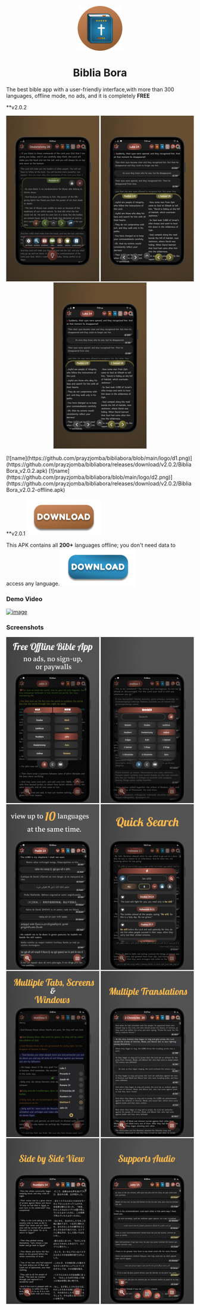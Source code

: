 <p align="center">
	<img src="https://github.com/prayzjomba/bibliabora/blob/main/logo/logo-circle.png" height="120px"/>
	<h1 align="center">Biblia Bora</h1>
</p>

The best bible app with a user-friendly interface,with more than 300 languages, offline mode, no ads, and it is completely **FREE**

**v2.0.2
<p align="center">
	<img src="https://github.com/prayzjomba/bibliabora/blob/v2.0.2/screenshots/v202-1.png" width="250px"/>
	<img src="https://github.com/prayzjomba/bibliabora/blob/v2.0.2/screenshots/v202-2.png" width="250px"/>
	<img src="https://github.com/prayzjomba/bibliabora/blob/v2.0.2/screenshots/v202-2.png" width="250px"/>
</p>
[![name](https://github.com/prayzjomba/bibliabora/blob/main/logo/d1.png)](https://github.com/prayzjomba/bibliabora/releases/download/v2.0.2/BibliaBora_v2.0.2.apk)
[![name](https://github.com/prayzjomba/bibliabora/blob/main/logo/d2.png)](https://github.com/prayzjomba/bibliabora/releases/download/v2.0.2/BibliaBora_v2.0.2-offline.apk)


**v2.0.1
[![name](https://github.com/prayzjomba/bibliabora/blob/main/logo/download.png)](https://github.com/prayzjomba/bibliabora/releases/download/v2.0.1/BibliaBora_v2.0.1.apk)


This APK contains all **200+** languages offline; you don't need data to access any language.
[![name](https://github.com/prayzjomba/bibliabora/blob/main/logo/download1.png)](https://github.com/prayzjomba/bibliabora/releases/download/v2.0.1/BibliaBora_v2.0.1-offline.apk)

### Demo Video
[![image](https://img.youtube.com/vi/oKyG6YAMGNo/mqdefault.jpg)](https://www.youtube.com/shorts/oKyG6YAMGNo)

### Screenshots
<p align="center">
	<img src="https://github.com/prayzjomba/bibliabora/blob/v2.0.1/screenshots/1.png" width="250px"/>
	<img src="https://github.com/prayzjomba/bibliabora/blob/v2.0.1/screenshots/2.png" width="250px"/>
	<img src="https://github.com/prayzjomba/bibliabora/blob/v2.0.1/screenshots/3.png" width="250px"/>
	<img src="https://github.com/prayzjomba/bibliabora/blob/v2.0.1/screenshots/4.png" width="250px"/>
	<img src="https://github.com/prayzjomba/bibliabora/blob/v2.0.1/screenshots/5.png" width="250px"/>
	<img src="https://github.com/prayzjomba/bibliabora/blob/v2.0.1/screenshots/6.png" width="250px"/>
	<img src="https://github.com/prayzjomba/bibliabora/blob/v2.0.1/screenshots/7.png" width="250px"/>
	<img src="https://github.com/prayzjomba/bibliabora/blob/v2.0.1/screenshots/8.png" width="250px"/>
</p>
